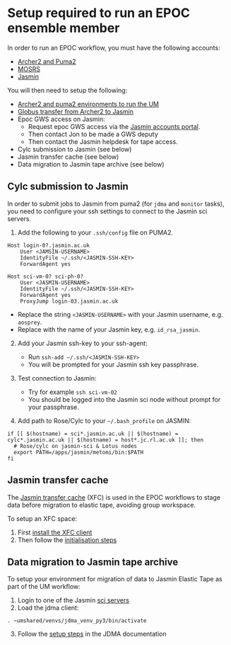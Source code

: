 # Setup required to run an EPOC ensemble member

In order to run an EPOC workflow, you must have the following accounts:
* [Archer2 and Puma2](https://cms.ncas.ac.uk/archer2/unified-model/#getting-started)
* [MOSRS](https://code.metoffice.gov.uk/)
* [Jasmin](https://jasmin.ac.uk/users/access/)

You will then need to setup the following:  
* [Archer2 and puma2 environments to run the UM](https://ncas-cms.github.io/um-training/getting-setup-selfstudy.html)
* [Globus transfer from Archer2 to Jasmin](https://cms.ncas.ac.uk/unified-model/pptransfer-globus/) 
* Epoc GWS access on Jasmin:
  * Request epoc GWS access via the [Jasmin accounts portal](https://accounts.jasmin.ac.uk/).
  * Then contact Jon to be made a GWS deputy
  * Then contact the Jasmin helpdesk for tape access.
* Cylc submission to Jasmin (see below)
* Jasmin transfer cache (see below)
* Data migration to Jasmin tape archive (see below)

## Cylc submission to Jasmin

In order to submit jobs to Jasmin from puma2 (for `jdma` and `monitor` tasks), 
you need to configure your ssh settings to connect to the Jasmin sci servers.   

1. Add the following to your `.ssh/config` file on PUMA2.
~~~
Host login-0?.jasmin.ac.uk
    User <JAMSIN-USERNAME>
    IdentityFile ~/.ssh/<JASMIN-SSH-KEY>
    ForwardAgent yes

Host sci-vm-0? sci-ph-0?
    User <JASMIN-USERNAME>
    IdentityFile ~/.ssh/<JASMIN-SSH-KEY>
    ForwardAgent yes
    ProxyJump login-03.jasmin.ac.uk
~~~

   * Replace the string `<JASMIN-USERNAME>` with your Jasmin username, e.g. `aosprey`.
   * Replace <JASMIN-SSH-KEY> with the name of your Jasmin key, e.g. `id_rsa_jasmin`.
     
2. Add your Jasmin ssh-key to your ssh-agent:
   * Run `ssh-add ~/.ssh/<JASMIN-SSH-KEY>`
   * You will be prompted for your Jasmin ssh key passphrase.
     
3. Test connection to Jasmin:
   * Try for example `ssh sci-vm-02`
   * You should be logged into the Jasmin sci node without prompt for your passphrase.
     
4. Add path to Rose/Cylc to your `~/.bash_profile` on JASMIN:
~~~
if [[ $(hostname) = sci*.jasmin.ac.uk || $(hostname) = cylc*.jasmin.ac.uk || $(hostname) = host*.jc.rl.ac.uk ]]; then
  # Rose/cylc on jasmin-sci & Lotus nodes
  export PATH=/apps/jasmin/metomi/bin:$PATH
fi
~~~

## Jasmin transfer cache 

The [Jasmin transfer cache](https://help.jasmin.ac.uk/docs/short-term-project-storage/xfc/) (XFC) is used in the EPOC workflows to stage data before migration to elastic tape, 
avoiding group workspace.

To setup an XFC space: 
1. First [install the XFC client](https://help.jasmin.ac.uk/docs/short-term-project-storage/install-xfc-client/)
2. Then follow the [initialisation steps](https://help.jasmin.ac.uk/docs/short-term-project-storage/xfc/#initial-setup)

## Data migration to Jasmin tape archive

To setup your environment for migration of data to Jasmin Elastic Tape as part of the UM workflow:
1. Login to one of the Jasmin [sci servers](https://help.jasmin.ac.uk/docs/interactive-computing/sci-servers/)
2. Load the jdma client: 
~~~
. ~umshared/venvs/jdma_venv_py3/bin/activate
~~~

3. Follow the [setup steps](https://cedadev.github.io/jdma_client/docs/build/html/jdma_client/tutorial.html#setting-up-the-user-user-settings-and-user-info) in the JDMA documentation

